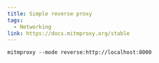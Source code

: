 ```yaml
---
title: Simple reverse proxy
tags:
  - Networking
link: https://docs.mitmproxy.org/stable
---
```


```
mitmproxy --mode reverse:http://localhost:8000
```
